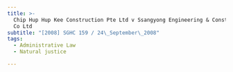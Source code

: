 ```yaml
---
title: >-
  Chip Hup Hup Kee Construction Pte Ltd v Ssangyong Engineering & Construction
  Co Ltd
subtitle: "[2008] SGHC 159 / 24\_September\_2008"
tags:
  - Administrative Law
  - Natural justice

---
```



